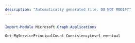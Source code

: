 ```yaml
---
description: "Automatically generated file. DO NOT MODIFY"
---
```


```powershell

Import-Module Microsoft.Graph.Applications

Get-MgServicePrincipalCount-ConsistencyLevel eventual 


```